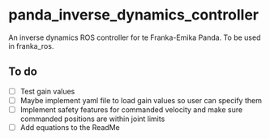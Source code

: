 # panda_inverse_dynamics_controller
An inverse dynamics ROS controller for te Franka-Emika Panda. To be used in franka_ros.

## To do
- [ ] Test gain values
- [ ] Maybe implement yaml file to load gain values so user can specify them
- [ ] Implement safety features for commanded velocity and make sure commanded positions are within joint limits
- [ ] Add equations to the ReadMe